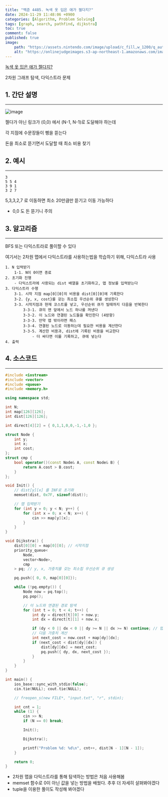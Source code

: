 ```yaml
---
title: "백준 4485. 녹색 옷 입은 애가 젤다지?"
date: 2024-11-29 11:48:06 +0900
categories: [Algorithm, Problem Solving]  
tags: [graph, search, pathfind, dijkstra]    
toc: true
comment: false
published: true
image:
    path: "https://assets.nintendo.com/image/upload/c_fill,w_1200/q_auto:best/f_auto/dpr_2.0/ncom/software/switch/70010000000025/7137262b5a64d921e193653f8aa0b722925abc5680380ca0e18a5cfd91697f58"
    alt: "https://onlinejudgeimages.s3-ap-northeast-1.amazonaws.com/images/boj-og.png"
---
```


[녹색 옷 입은 애가 젤다지?](https://www.acmicpc.net/problem/4485)

2차원 그래프 탐색, 다익스트라 문제 

## 1. 간단 설명
---

![image](https://github.com/user-attachments/assets/86edb13c-8d54-4471-87bd-286444108f05)

젤다가 아닌 링크가 (0,0) 에서 (N-1, N-1)로 도달해야 하는데

각 지점에 수문장들이 삥을 뜯는다

돈을 최소로 뜯기면서 도달할 때 최소 비용 찾기

## 2. 예시 
---

```
3
5 5 4
3 9 1
3 2 7
```
5,3,3,2,7 로 이동하면 최소 20만큼만 뜯기고 이동 가능하다

- 0,0 도 돈 뜯기니 주의

## 3. 알고리즘
---

BFS 또는 다익스트라로 풀이할 수 있다

여기서는 2차원 맵에서 다익스트라를 사용하는법을 학습하기 위해, 다익스트라 사용

```
1. N 입력받기
	1-1. N이 0이면 종료
2. 초기화 진행
	- 다익스트라에 사용되는 dist 배열을 초기화하고, 맵 정보를 입력받는다
3. 다익스트라 수행
	3-1. 시작 지점 map[0][0]의 비용을 dist[0][0]에 기록한다
	3-2. {y, x, cost}를 갖는 최소힙 우선순위 큐를 생성한다
	3-3. 시작지점과 현재 코스트를 넣고, 우선순위 큐가 빌때까지 다음을 반복한다
		3-3-1. 큐의 맨 앞에서 노드 하나를 꺼낸다
		3-3-2. 이 노드와 연결된 노드들을 확인한다 (4방향)
		3-3-3. 만약 맵 밖이라면 패스
		3-3-4. 연결된 노드로 이동하는데 필요한 비용을 계산한다
		3-3-5. 계산한 비용과, dist에 기록된 비용을 비교한다
			- 더 싸다면 이를 기록하고, 큐에 넣는다
4. 출력
```

## 4. 소스코드
---

```cpp
#include <iostream>
#include <vector>
#include <queue>
#include <memory.h>

using namespace std;

int N;
int map[126][126];
int dist[126][126];

int direct[4][2] = { 0,1,1,0,0,-1,-1,0 };

struct Node {
	int y;
	int x;
	int cost;
};
struct cmp {
	bool operator()(const Node& A, const Node& B) {
		return A.cost > B.cost;
	}
};

void Init() {
	// dist[y][x] 를 INF로 초기화
	memset(dist, 0x7F, sizeof(dist));

	// 맵 입력받기
	for (int y = 0; y < N; y++) {
		for (int x = 0; x < N; x++) {
			cin >> map[y][x];
		}
	}
}

void Dijkstra() {
	dist[0][0] = map[0][0]; // 시작지점
	priority_queue<
		Node,
		vector<Node>,
		cmp
	> pq; // y, x, 가중치를 갖는 최소힙 우선순위 큐 생성

	pq.push({ 0, 0, map[0][0]});

	while (!pq.empty()) {
		Node now = pq.top();
		pq.pop();

		// 이 노드와 연결된 경로 탐색
		for (int t = 0; t < 4; t++) {
			int dy = direct[t][0] + now.y;
			int dx = direct[t][1] + now.x;

			if (dy < 0 || dx < 0 || dy >= N || dx >= N) continue; // 맵 경계체크
			// 다음 가중치 계산
			int next_cost = now.cost + map[dy][dx];
			if (next_cost < dist[dy][dx]) {
				dist[dy][dx] = next_cost;
				pq.push({ dy, dx, next_cost });
			}
		}
	}
}

int main() {
	ios_base::sync_with_stdio(false);
	cin.tie(NULL); cout.tie(NULL);

	// freopen_s(new FILE*, "input.txt", "r", stdin);

	int cnt = 1;
	while (1) {
		cin >> N;
		if (N == 0) break;

		Init();

		Dijkstra();	

		printf("Problem %d: %d\n", cnt++, dist[N - 1][N - 1]);
	}

	return 0;
}
```

- 2차원 맵을 다익스트라를 통해 탐색하는 방법은 처음 사용해봄
- memset 함수로 0이 아닌 값을 넣는 방법을 배웠다. 추후 더 자세히 살펴봐야겠다
- tuple을 이용한 풀이도 작성해 봐야겠다
